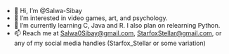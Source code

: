 - 👋 Hi, I’m @Salwa-Sibay
- 👀 I’m interested in video games, art, and psychology.
- 🌱 I’m currently learning C, Java and R. I also plan on relearning Python.
- 📫 Reach me at Salwa0Sibay@gmail.com, StarfoxStellar@gmail.com, or any of my social media handles (Starfox_Stellar or some variation)
